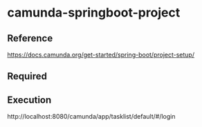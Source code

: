 # camunda-springboot-project

## Reference
https://docs.camunda.org/get-started/spring-boot/project-setup/


## Required


## Execution
http://localhost:8080/camunda/app/tasklist/default/#/login